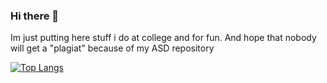 ### Hi there 👋

Im just putting here stuff i do at college and for fun. And hope that nobody will get a "plagiat" because of my ASD repository

[![Top Langs](https://github-readme-stats.vercel.app/api/top-langs/?username=puszekjuliuszek)](https://github.com/anuraghazra/github-readme-stats)
